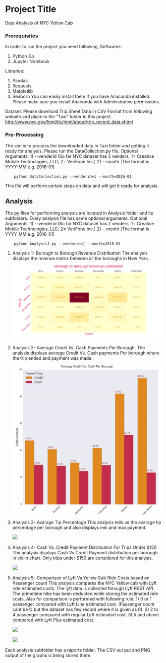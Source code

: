 # Project Title

Data Analysis of NYC Yellow Cab

### Prerequisites

In order to run the project you need following,
Softwares:
  1) Python 3.x
  2) Jupyter Notebook

Libraries:
  1) Pandas
  2) Requests
  3) Matplotlib
  4) Seaborn
You can easily install them if you have Anaconda installed. Please make sure you install Anaconda with Administrative permissions.

Dataset:
  Please download Trip Sheet Data in CSV Format from following website and place in the "Taxi" folder in this project.
http://www.nyc.gov/html/tlc/html/about/trip_record_data.shtml

### Pre-Processing
The aim is to process the downloaded data in Taxi folder and getting it ready for analysis.
Please run the DataCollection.py file.
  Optional Arguments: 1) --venderid (So far NYC dataset has 2 venders. 1= Creative Mobile Technologies, LLC; 2= VeriFone Inc.)
                      2) --month (The format is YYYY-MM e.g. 2016-01)
```
    python DataCollection.py --venderid=1 --month=2016-01
```
This file will perform certain steps on data and will get it ready for analysis.

## Analysis
The py files for performing analysis are located in Analysis folder and its subfolders.
Every analysis file has same optional arguments.
  Optional Arguments: 1) --venderid (So far NYC dataset has 2 venders. 1= Creative Mobile Technologies, LLC; 2= VeriFone Inc.)
                      2) --month (The format is YYYY-MM e.g. 2016-01)
```
    python Analysis1.py --venderid=1 --month=2016-01
```

1) Analysis 1- Borough to Borough Revenue Distribution
    The analysis displays the revenue matrix between all the boroughs in New York.
    
    ![](https://github.com/kedarvdm/Python4DataAnalysis/raw/master/Final_Project-NYC_Yellow_Cab_Data_Analysis/Analysis/Analysis1/reports/png/1_2016-01_2016_12_10_01_29_41.png)

2) Analysis 2- Average Credit Vs. Cash Payments Per Borough.
    The analysis displays average Credit Vs. Cash payments Per borough where the trip ended and payment was made.
    
    ![](https://github.com/kedarvdm/Python4DataAnalysis/raw/master/Final_Project-NYC_Yellow_Cab_Data_Analysis/Analysis/Analysis2/reports/png/1_2016-01_2016_12_10_01_30_42.png)

3) Analysis 3- Avarage Tip Percentage
    This analysis tells us the avarage tip percentage per borough and also displays min and max payment.
    
    ![](https://github.com/kedarvdm/Python4DataAnalysis/raw/master/Final_Project-NYC_Yellow_Cab_Data_Analysis/Analysis/Analysis/Analysis3/reports/png/1_2016-01_2016_12_10_01_31_30.png)

4) Analysis 4- Cash Vs. Credit Payment Distribution For Trips Under $150
    The analysis displays Cash Vs Credit Payment distribution per borough in violin chart. Only trips under $150 are considered for this analysis.
    
    ![](https://github.com/kedarvdm/Python4DataAnalysis/raw/master/Final_Project-NYC_Yellow_Cab_Data_Analysis/Analysis/Analysis/Analysis4/reports/png/1_2016-01_2016_12_10_01_32_28.png)
    
5) Analysis 5- Comparison of Lyft Vs Yellow Cab Ride Costs based on Passenger count
    This analysis compares the NYC Yellow cab with Lyft ride estimated costs. The lyft data is collected through Lyft REST API.
    The primetime hike has been deducted while storing the estimated ride costs.
    Also for comparison is performed with following rule:
        1) 0 or 1 passenger compared with Lyft Line estimated cost. (Passenger count cant be O but the dataset has few record where it is given as 0).
        2) 2 to 4 passenger compared with regular Lyft estimated cost.
        3) 5 and above compared with Lyft Plus estimated cost.
        
    ![](https://github.com/kedarvdm/Python4DataAnalysis/raw/master/Final_Project-NYC_Yellow_Cab_Data_Analysis/Analysis/Analysis/Analysis5/reports/png/1_2016-01_2016_12_10_01_34_55_bidirectional.png)
    
    ![](https://github.com/kedarvdm/Python4DataAnalysis/raw/master/Final_Project-NYC_Yellow_Cab_Data_Analysis/Analysis/Analysis/Analysis5/reports/png/1_2016-01_2016_12_10_01_34_55_bar_plot.png)

Each analysis subfolder has a reports folder. The CSV out put and PNG output of the graphs is being stored there.

